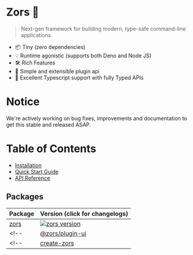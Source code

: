 # Zors 🥇

> Next-gen framework for building modern, type-safe command-line applications.

- 📦 Tiny (zero dependencies)
- 💡 Runtime agonistic (supports both Deno and Node JS)
- 🛠️ Rich Features
- 🔩 Simple and extensible plugin api
- 🔑 Excellent Typescript support with fully Typed APIs

# Notice
We're actively working on bug fixes, improvements and documentation to get this stable and released ASAP.

# Table of Contents

- [Installation](/packages/core/README.md#installation)
- [Quick Start Guide](/packages/core/README.md#quick-start-guide)
- [API Reference](/packages/core/README.md#api-reference)

## Packages

| Package                                           | Version (click for changelogs)                                                                                                       |
| ------------------------------------------------- | :----------------------------------------------------------------------------------------------------------------------------------- |
| [zors](packages/core)                             | [![zors version](https://img.shields.io/npm/v/zors.svg?label=%20)](packages/core/CHANGELOG.md)                                       |
<!-- | [@zors/plugin-ui](packages/plugin-ui)     | [![plugin-ui version](https://img.shields.io/npm/v/@zors/plugin-react.svg?label=%20)](packages/plugin-react/CHANGELOG.md)       | -->
<!-- | [create-zors](packages/create-zors)               | [![create-zors version](https://img.shields.io/npm/v/create-vite.svg?label=%20)](packages/create-vite/CHANGELOG.md)                  | -->
